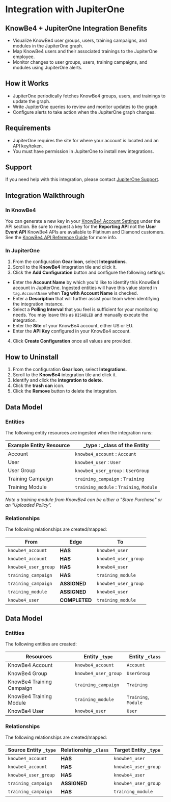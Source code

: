 # Integration with JupiterOne

## KnowBe4 + JupiterOne Integration Benefits

- Visualize KnowBe4 user groups, users, training campaigns, and modules in the
  JupiterOne graph.
- Map KnowBe4 users and their associated trainings to the JupiterOne employee.
- Monitor changes to user groups, users, training campaigns, and modules using
  JupiterOne alerts.

## How it Works

- JupiterOne periodically fetches KnowBe4 groups, users, and trainings to update
  the graph.
- Write JupiterOne queries to review and monitor updates to the graph.
- Configure alerts to take action when the JupiterOne graph changes.

## Requirements

- JupiterOne requires the site for where your account is located and an API
  key/token.
- You must have permission in JupiterOne to install new integrations.

## Support

If you need help with this integration, please contact
[JupiterOne Support](https://support.jupiterone.io).

## Integration Walkthrough

### In KnowBe4

You can generate a new key in your
[KnowBe4 Account Settings](https://training.knowbe4.com/account/info) under the
API section. Be sure to request a key for the **Reporting API** not the **User
Event API** KnowBe4 APIs are available to Platinum and Diamond customers. See
the [KnowBe4 API Reference Guide](https://developer.knowbe4.com/reporting/) for
more info.

### In JupiterOne

1. From the configuration **Gear Icon**, select **Integrations**.
2. Scroll to the **KnowBe4** integration tile and click it.
3. Click the **Add Configuration** button and configure the following settings:

- Enter the **Account Name** by which you'd like to identify this KnowBe4
  account in JupiterOne. Ingested entities will have this value stored in
  `tag.AccountName` when **Tag with Account Name** is checked.
- Enter a **Description** that will further assist your team when identifying
  the integration instance.
- Select a **Polling Interval** that you feel is sufficient for your monitoring
  needs. You may leave this as `DISABLED` and manually execute the integration.
- Enter the **Site** of your KnowBe4 account, either US or EU.
- Enter the **API Key** configured in your KnowBe4 account.

4. Click **Create Configuration** once all values are provided.

## How to Uninstall

1. From the configuration **Gear Icon**, select **Integrations**.
2. Scroll to the **KnowBe4** integration tile and click it.
3. Identify and click the **integration to delete**.
4. Click the **trash can** icon.
5. Click the **Remove** button to delete the integration.

## Data Model

### Entities

The following entity resources are ingested when the integration runs:

| Example Entity Resource | \_type : \_class of the Entity           |
| ----------------------- | ---------------------------------------- |
| Account                 | `knowbe4_account` : `Account`            |
| User                    | `knowbe4_user` : `User`                  |
| User Group              | `knowbe4_user_group` : `UserGroup`       |
| Training Campaign       | `training_campaign` : `Training`         |
| Training Module         | `training_module` : `Training`, `Module` |

_Note a training module from KnowBe4 can be either a "Store Purchase" or an
"Uploaded Policy"._

### Relationships

The following relationships are created/mapped:

| From                 | Edge          | To                   |
| -------------------- | ------------- | -------------------- |
| `knowbe4_account`    | **HAS**       | `knowbe4_user`       |
| `knowbe4_account`    | **HAS**       | `knowbe4_user_group` |
| `knowbe4_user_group` | **HAS**       | `knowbe4_user`       |
| `training_campaign`  | **HAS**       | `training_module`    |
| `training_campaign`  | **ASSIGNED**  | `knowbe4_user_group` |
| `training_module`    | **ASSIGNED**  | `knowbe4_user`       |
| `knowbe4_user`       | **COMPLETED** | `training_module`    |

[knowbe4 account settings]: https://training.knowbe4.com/account/info

<!-- {J1_DOCUMENTATION_MARKER_START} -->
<!--
********************************************************************************
NOTE: ALL OF THE FOLLOWING DOCUMENTATION IS GENERATED USING THE
"j1-integration document" COMMAND. DO NOT EDIT BY HAND! PLEASE SEE THE DEVELOPER
DOCUMENTATION FOR USAGE INFORMATION:

https://github.com/JupiterOne/sdk/blob/master/docs/integrations/development.md
********************************************************************************
-->

## Data Model

### Entities

The following entities are created:

| Resources                 | Entity `_type`       | Entity `_class`      |
| ------------------------- | -------------------- | -------------------- |
| KnowBe4 Account           | `knowbe4_account`    | `Account`            |
| KnowBe4 Group             | `knowbe4_user_group` | `UserGroup`          |
| KnowBe4 Training Campaign | `training_campaign`  | `Training`           |
| KnowBe4 Training Module   | `training_module`    | `Training`, `Module` |
| KnowBe4 User              | `knowbe4_user`       | `User`               |

### Relationships

The following relationships are created/mapped:

| Source Entity `_type` | Relationship `_class` | Target Entity `_type` |
| --------------------- | --------------------- | --------------------- |
| `knowbe4_account`     | **HAS**               | `knowbe4_user`        |
| `knowbe4_account`     | **HAS**               | `knowbe4_user_group`  |
| `knowbe4_user_group`  | **HAS**               | `knowbe4_user`        |
| `training_campaign`   | **ASSIGNED**          | `knowbe4_user_group`  |
| `training_campaign`   | **HAS**               | `training_module`     |

<!--
********************************************************************************
END OF GENERATED DOCUMENTATION AFTER BELOW MARKER
********************************************************************************
-->
<!-- {J1_DOCUMENTATION_MARKER_END} -->
